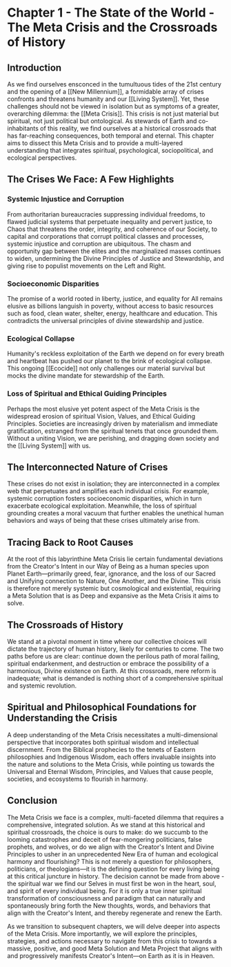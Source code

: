 # Chapter 1 - The State of the World - The Meta Crisis and the Crossroads of History

## Introduction

As we find ourselves ensconced in the tumultuous tides of the 21st century and the opening of a [[New Millennium]], a formidable array of crises confronts and threatens humanity and our [[Living System]]. Yet, these challenges should not be viewed in isolation but as symptoms of a greater, overarching dilemma: the [[Meta Crisis]]. This crisis is not just material but spiritual, not just political but ontological. As stewards of Earth and co-inhabitants of this reality, we find ourselves at a historical crossroads that has far-reaching consequences, both temporal and eternal. This chapter aims to dissect this Meta Crisis and to provide a multi-layered understanding that integrates spiritual, psychological, sociopolitical, and ecological perspectives.

## The Crises We Face: A Few Highlights

### Systemic Injustice and Corruption

From authoritarian bureaucracies suppressing individual freedoms, to flawed judicial systems that perpetuate inequality and pervert justice, to Chaos that threatens the order, integrity, and coherence of our Society, to capital and corporations that corrupt political classes and processes, systemic injustice and corruption are ubiquitous. The chasm and opportunity gap between the elites and the marginalized masses continues to widen, undermining the Divine Principles of Justice and Stewardship, and giving rise to populist movements on the Left and Right.

### Socioeconomic Disparities

The promise of a world rooted in liberty, justice, and equality for All remains elusive as billions languish in poverty, without access to basic resources such as food, clean water, shelter, energy, healthcare and education. This contradicts the universal principles of divine stewardship and justice.

### Ecological Collapse

Humanity's reckless exploitation of the Earth we depend on for every breath and heartbeat has pushed our planet to the brink of ecological collapse. This ongoing [[Ecocide]] not only challenges our material survival but mocks the divine mandate for stewardship of the Earth.

### Loss of Spiritual and Ethical Guiding Principles

Perhaps the most elusive yet potent aspect of the Meta Crisis is the widespread erosion of spiritual Vision, Values, and Ethical Guiding Principles. Societies are increasingly driven by materialism and immediate gratification, estranged from the spiritual tenets that once grounded them. Without a uniting Vision, we are perishing, and dragging down society and the [[Living System]] with us. 

## The Interconnected Nature of Crises

These crises do not exist in isolation; they are interconnected in a complex web that perpetuates and amplifies each individual crisis. For example, systemic corruption fosters socioeconomic disparities, which in turn exacerbate ecological exploitation. Meanwhile, the loss of spiritual grounding creates a moral vacuum that further enables the unethical human behaviors and ways of being that these crises ultimately arise from.

## Tracing Back to Root Causes

At the root of this labyrinthine Meta Crisis lie certain fundamental deviations from the Creator's Intent in our Way of Being as a human species upon Planet Earth—primarily greed, fear, ignorance, and the loss of our Sacred and Unifying connection to Nature, One Another, and the Divine. This crisis is therefore not merely systemic but cosmological and existential, requiring a Meta Solution that is as Deep and expansive as the Meta Crisis it aims to solve.

## The Crossroads of History

We stand at a pivotal moment in time where our collective choices will dictate the trajectory of human history, likely for centuries to come. The two paths before us are clear: continue down the perilous path of moral failing, spiritual endarkenment, and destruction or embrace the possibility of a harmonious, Divine existence on Earth. At this crossroads, mere reform is inadequate; what is demanded is nothing short of a comprehensive spiritual and systemic revolution.

## Spiritual and Philosophical Foundations for Understanding the Crisis

A deep understanding of the Meta Crisis necessitates a multi-dimensional perspective that incorporates both spiritual wisdom and intellectual discernment. From the Biblical prophecies to the tenets of Eastern philosophies and Indigenous Wisdom, each offers invaluable insights into the nature and solutions to the Meta Crisis, while pointing us towards the Universal and Eternal Wisdom, Principles, and Values that cause people, societies, and ecosystems to flourish in harmony.

## Conclusion

The Meta Crisis we face is a complex, multi-faceted dilemma that requires a comprehensive, integrated solution. As we stand at this historical and spiritual crossroads, the choice is ours to make: do we succumb to the looming catastrophes and deceit of fear-mongering politicians, false prophets, and wolves, or do we align with the Creator's Intent and Divine Principles to usher in an unprecedented New Era of human and ecological harmony and flourishing? This is not merely a question for philosophers, politicians, or theologians—it is the defining question for every living being at this critical juncture in history. The decision cannot be made from above - the spiritual war we find our Selves in must first be won in the heart, soul, and spirit of every individual being. For it is only a true inner spiritual transformation of consciousness and paradigm that can naturally and spontaneously bring forth the New thoughts, words, and behaviors that align with the Creator's Intent, and thereby regenerate and renew the Earth. 

As we transition to subsequent chapters, we will delve deeper into aspects of the Meta Crisis. More importantly, we will explore the principles, strategies, and actions necessary to navigate from this crisis to towards a massive, positive, and good Meta Solution and Meta Project that aligns with and progressively manifests Creator's Intent—on Earth as it is in Heaven.